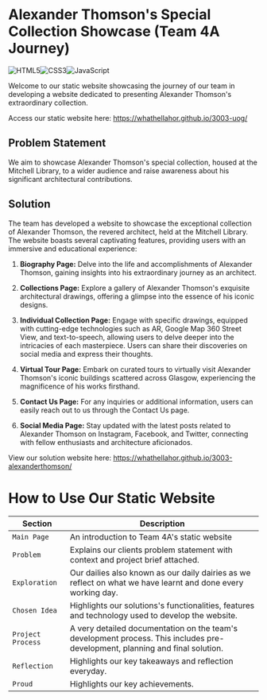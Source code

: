 
# Alexander Thomson's Special Collection Showcase (Team 4A Journey)
![HTML5](https://img.shields.io/badge/html5-%23E34F26.svg?style=for-the-badge&logo=html5&logoColor=white)![CSS3](https://img.shields.io/badge/css3-%231572B6.svg?style=for-the-badge&logo=css3&logoColor=white)![JavaScript](https://img.shields.io/badge/javascript-%23323330.svg?style=for-the-badge&logo=javascript&logoColor=%23F7DF1E)

Welcome to our static website showcasing the journey of our team in developing a website dedicated to presenting Alexander Thomson's extraordinary collection.

Access our static website here: https://whathellahor.github.io/3003-uog/

## Problem Statement
We aim to showcase Alexander Thomson's special collection, housed at the Mitchell Library, to a wider audience and raise awareness about his significant architectural contributions.

## Solution
The team has developed a website to showcase the exceptional collection of Alexander Thomson, the revered architect, held at the Mitchell Library.
The website boasts several captivating features, providing users with an immersive and educational experience:

1. **Biography Page:** Delve into the life and accomplishments of Alexander Thomson, gaining insights into his extraordinary journey as an architect.

2. **Collections Page:** Explore a gallery of Alexander Thomson's exquisite architectural drawings, offering a glimpse into the essence of his iconic designs.

3. **Individual Collection Page:** Engage with specific drawings, equipped with cutting-edge technologies such as AR, Google Map 360 Street View, and text-to-speech, allowing users to delve deeper into the intricacies of each masterpiece. Users can share their discoveries on social media and express their thoughts.

4. **Virtual Tour Page:** Embark on curated tours to virtually visit Alexander Thomson's iconic buildings scattered across Glasgow, experiencing the magnificence of his works firsthand.

5. **Contact Us Page:** For any inquiries or additional information, users can easily reach out to us through the Contact Us page.

6. **Social Media Page:** Stay updated with the latest posts related to Alexander Thomson on Instagram, Facebook, and Twitter, connecting with fellow enthusiasts and architecture aficionados.

View our solution website here: https://whathellahor.github.io/3003-alexanderthomson/

# How to Use Our Static Website

| Section  | Description |
| ------------- | ------------- |
| `Main Page` | An introduction to Team 4A's static website |
| `Problem` | Explains our clients problem statement with context and project brief attached. |
| `Exploration` | Our dailies also known as our daily dairies as we reflect on what we have learnt and done every working day. |
| `Chosen Idea` | Highlights our solutions's functionalities, features and technology used to develop the website. |
| `Project Process` | A very detailed documentation on the team's development process. This includes pre-development, planning and final solution. |
| `Reflection` | Highlights our key takeaways and reflection everyday. |
| `Proud` | Highlights our key achievements. |
